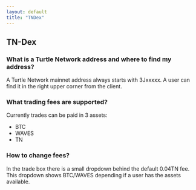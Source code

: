 ```yaml
---
layout: default
title: "TNDex"
---
```

## TN-Dex

### What is a Turtle Network address and where to find my address?

A Turtle Network mainnet address always starts with 3Jxxxxx.
A user can find it in the right upper corner from the client.

### What trading fees are supported?

Currently trades can be paid in 3 assets:
- BTC
- WAVES
- TN

### How to change fees?

In the trade box there is a small dropdown behind the default 0.04TN fee.
This dropdown shows BTC/WAVES depending if a user has the assets available.



